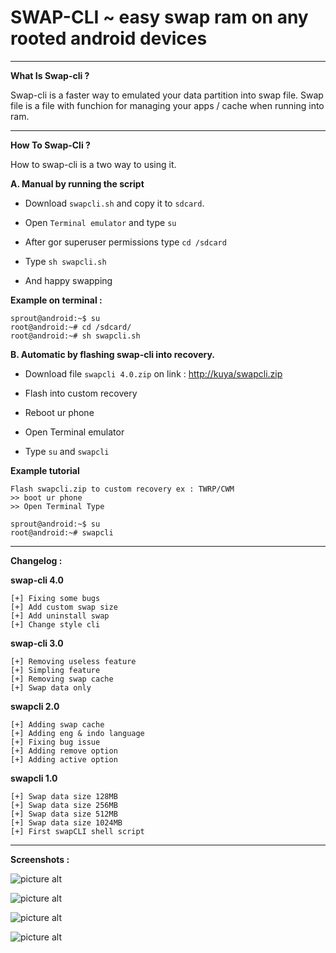 # SWAP-CLI ~ easy swap ram on any rooted android devices #

----

__What Is Swap-cli ?__

Swap-cli is a faster way to emulated your data partition into swap file. Swap file is a file with funchion for managing your apps / cache when running into ram.

----

__How To Swap-Cli ?__

How to swap-cli is a two way to using it.

__A. Manual by running the script__

- Download `swapcli.sh` and copy it to `sdcard`.

- Open `Terminal emulator` and type `su`

- After gor superuser permissions type `cd /sdcard`

- Type `sh swapcli.sh`

- And happy swapping

__Example on terminal :__

```
sprout@android:~$ su
root@android:~# cd /sdcard/
root@android:~# sh swapcli.sh
```

__B. Automatic by flashing swap-cli into recovery.__

- Download file `swapcli 4.0.zip` on link : <http://kuya/swapcli.zip>

- Flash into custom recovery

- Reboot ur phone

- Open Terminal emulator

- Type `su` and `swapcli`

__Example tutorial__

```
Flash swapcli.zip to custom recovery ex : TWRP/CWM
>> boot ur phone
>> Open Terminal Type

sprout@android:~$ su
root@android:~# swapcli
```

----

__Changelog :__

__swap-cli 4.0__

```
[+] Fixing some bugs 
[+] Add custom swap size 
[+] Add uninstall swap 
[+] Change style cli
```

__swap-cli 3.0__
```
[+] Removing useless feature 
[+] Simpling feature 
[+] Removing swap cache
[+] Swap data only
```

__swapcli 2.0__
```
[+] Adding swap cache 
[+] Adding eng & indo language 
[+] Fixing bug issue 
[+] Adding remove option 
[+] Adding active option 
```

__swapcli 1.0__
```
[+] Swap data size 128MB 
[+] Swap data size 256MB 
[+] Swap data size 512MB 
[+] Swap data size 1024MB 
[+] First swapCLI shell script
```

----

__Screenshots :__

![picture alt](ss1.png "Title is optional")

![picture alt](ss2.png "Title is optional")

![picture alt](ss3.png "Title is optional")

![picture alt](ss4.png "Title is optional")